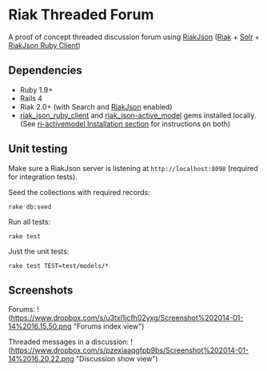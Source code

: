 Riak Threaded Forum
===================

A proof of concept threaded discussion forum 
using [RiakJson](https://github.com/basho-labs/riak_json) ([Riak](https://github.com/basho/riak) + 
[Solr](https://github.com/basho/yokozuna) + 
[RiakJson Ruby Client](https://github.com/basho-labs/riak_json_ruby_client))

## Dependencies
 - Ruby 1.9+
 - Rails 4
 - Riak 2.0+ (with Search and [RiakJson](https://github.com/basho-labs/riak_json) enabled)
 - [riak_json_ruby_client](https://github.com/basho-labs/riak_json_ruby_client) and
   [riak_json-active_model](https://github.com/dmitrizagidulin/rj-activemodel) gems installed locally.
   (See [rj-activemodel Installation section](https://github.com/dmitrizagidulin/rj-activemodel#installation) for instructions on both)

## Unit testing
Make sure a RiakJson server is listening at ```http://localhost:8098``` 
(required for integration tests).

Seed the collections with required records:
```
rake db:seed
```
Run all tests:
```
rake test
```
Just the unit tests:
```
rake test TEST=test/models/*
```

## Screenshots
Forums:
!(https://www.dropbox.com/s/u3txl1jcfh02yxg/Screenshot%202014-01-14%2016.15.50.png "Forums index view")

Threaded messages in a discussion:
!(https://www.dropbox.com/s/pzexiaaqgfpb9bs/Screenshot%202014-01-14%2016.20.22.png "Discussion show view")
